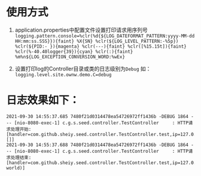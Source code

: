 # 使用方式
1. application.properties中配置文件设置打印请求用序列号`logging.pattern.console=%clr(%d{${LOG_DATEFORMAT_PATTERN:yyyy-MM-dd HH:mm:ss.SSS}}){faint} %X{SN} %clr(${LOG_LEVEL_PATTERN:-%5p}) %clr(${PID:- }){magenta} %clr(---){faint} %clr([%15.15t]){faint} %clr(%-40.40logger{39}){cyan} %clr(:){faint} %m%n${LOG_EXCEPTION_CONVERSION_WORD:%wEx}`

2. 设置打印log的Controller目录或类的日志级别为`Debug` 如：`logging.level.site.ownw.demo.C=debug`

# 日志效果如下：
```
2021-09-30 14:55:37.685 7480f21d0314478ea54726972ff1436b -DEBUG 1864 --- [nio-8080-exec-1] c.g.s.seed.controller.TestController     : HTTP请求处理开始:[handler=com.github.sheiy.seed.controller.TestController.test,ip=127.0.0.1,request=[]]
2021-09-30 14:55:37.688 7480f21d0314478ea54726972ff1436b -DEBUG 1864 --- [nio-8080-exec-1] c.g.s.seed.controller.TestController     : HTTP请求处理结束:[handler=com.github.sheiy.seed.controller.TestController.test,ip=127.0.0.1,response=String(hello world)]

```

